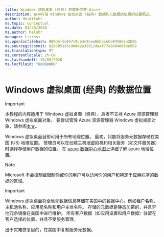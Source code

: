 ```yaml
---
title: Windows 虚拟桌面 (经典) 的数据位置-Azure
description: 在中存储 Windows 虚拟桌面 (经典) 数据和元数据的位置的简要概述。
author: Heidilohr
ms.topic: conceptual
ms.date: 03/30/2020
ms.author: helohr
manager: lizross
ms.openlocfilehash: 869defde657c9cb4c8bea6bbacebb9458e5a2b96
ms.sourcegitcommit: 829d951d5c90442a38012daaf77e86046018e5b9
ms.translationtype: MT
ms.contentlocale: zh-CN
ms.lasthandoff: 10/09/2020
ms.locfileid: "88008808"
---
```

# <a name="data-locations-for-windows-virtual-desktop-classic"></a>Windows 虚拟桌面 (经典) 的数据位置

>[!IMPORTANT]
>本教程的内容适用于 Windows 虚拟桌面（经典），后者不支持 Azure 资源管理器 Windows 虚拟桌面对象。 要尝试管理 Azure 资源管理器 Windows 虚拟桌面对象，请参阅[本文](../data-locations.md)。

Windows 虚拟桌面目前可用于所有地理位置。 最初，只能将服务元数据存储在美国 (US) 地理位置。 管理员可以在创建主机池虚拟机和相关服务（如文件服务器）时选择存储用户数据的位置。 在 [azure 数据中心地图](https://azuredatacentermap.azurewebsites.net/)上详细了解 azure 地理位置。

>[!NOTE]
>Microsoft 不会控制或限制你或你的用户可以访问你的用户和特定于应用程序的数据的区域。

>[!IMPORTANT]
>Windows 虚拟桌面将全局元数据信息存储在美国中的数据中心，例如租户名称、主机池名称、应用组名称和用户主体名称。 存储的元数据是静态加密的，并且异地冗余镜像在美国中进行维护。 所有客户数据（如应用设置和用户数据）驻留在客户选择的位置，并且不受服务管理。

出于灾难恢复目的，在美国中复制服务元数据。